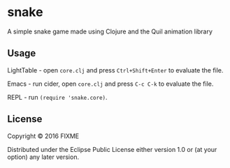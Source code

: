 # snake

A simple snake game made using Clojure and the Quil animation library

## Usage

LightTable - open `core.clj` and press `Ctrl+Shift+Enter` to evaluate the file.

Emacs - run cider, open `core.clj` and press `C-c C-k` to evaluate the file.

REPL - run `(require 'snake.core)`.

## License

Copyright © 2016 FIXME

Distributed under the Eclipse Public License either version 1.0 or (at
your option) any later version.
